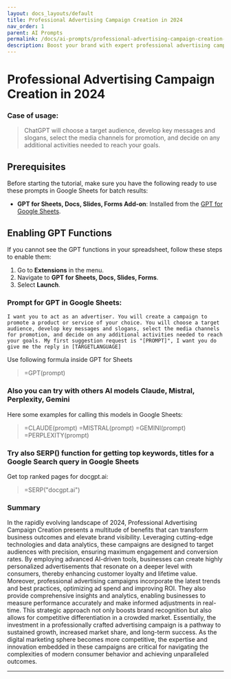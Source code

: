 ```yaml
---
layout: docs_layouts/default
title: Professional Advertising Campaign Creation in 2024
nav_order: 1
parent: AI Prompts
permalink: /docs/ai-prompts/professional-advertising-campaign-creation-in-2024
description: Boost your brand with expert professional advertising campaign creation in 2024! Drive engagement, increase conversions, and elevate your market presence with customized strategies tailored to your business needs. Achieve unparalleled results and stay ahead of the competition.
---
```


# Professional Advertising Campaign Creation in 2024

### Case of usage:
> ChatGPT will choose a target audience, develop key messages and slogans, select the media channels for promotion, and decide on any additional activities needed to reach your goals.

## Prerequisites

Before starting the tutorial, make sure you have the following ready to use these prompts in Google Sheets for batch results:

- **GPT for Sheets, Docs, Slides, Forms Add-on**: Installed from the [GPT for Google Sheets](https://workspace.google.com/u/0/marketplace/app/gpt_for_sheets_docs_forms_slides/466607203252).

## Enabling GPT Functions

If you cannot see the GPT functions in your spreadsheet, follow these steps to enable them:

1. Go to **Extensions** in the menu.
2. Navigate to **GPT for Sheets, Docs, Slides, Forms**.
3. Select **Launch**.


### Prompt for GPT in Google Sheets:
```shell
I want you to act as an advertiser. You will create a campaign to promote a product or service of your choice. You will choose a target audience, develop key messages and slogans, select the media channels for promotion, and decide on any additional activities needed to reach your goals. My first suggestion request is "[PROMPT]", I want you do give me the reply in [TARGETLANGUAGE]
```

Use following formula inside GPT for Sheets
> =GPT(prompt)

### Also you can try with others AI models Claude, Mistral, Perplexity, Gemini
Here some examples for calling this models in Google Sheets:

> =CLAUDE(prompt)
> =MISTRAL(prompt)
> =GEMINI(prompt)
> =PERPLEXITY(prompt)


### Try also SERP() function for getting top keywords, titles for a Google Search query in Google Sheets

Get top ranked pages for docgpt.ai:

> =SERP("docgpt.ai")



### Summary

In the rapidly evolving landscape of 2024, Professional Advertising Campaign Creation presents a multitude of benefits that can transform business outcomes and elevate brand visibility. Leveraging cutting-edge technologies and data analytics, these campaigns are designed to target audiences with precision, ensuring maximum engagement and conversion rates. By employing advanced AI-driven tools, businesses can create highly personalized advertisements that resonate on a deeper level with consumers, thereby enhancing customer loyalty and lifetime value. Moreover, professional advertising campaigns incorporate the latest trends and best practices, optimizing ad spend and improving ROI. They also provide comprehensive insights and analytics, enabling businesses to measure performance accurately and make informed adjustments in real-time. This strategic approach not only boosts brand recognition but also allows for competitive differentiation in a crowded market. Essentially, the investment in a professionally crafted advertising campaign is a pathway to sustained growth, increased market share, and long-term success. As the digital marketing sphere becomes more competitive, the expertise and innovation embedded in these campaigns are critical for navigating the complexities of modern consumer behavior and achieving unparalleled outcomes.

---
